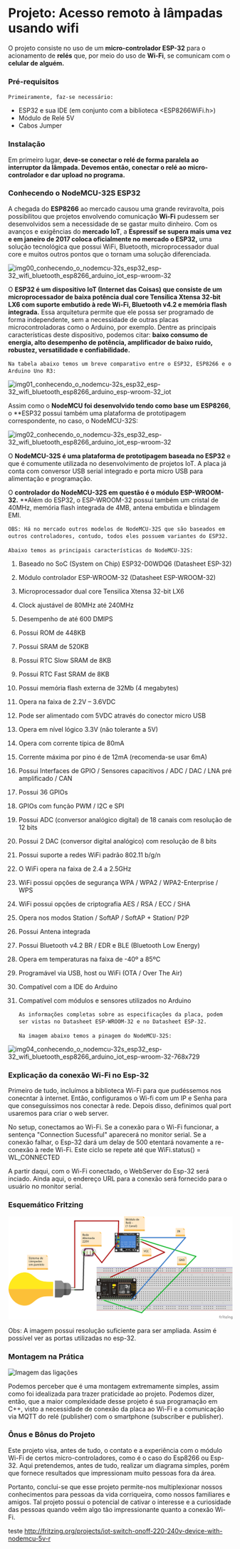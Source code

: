 # Projeto: Acesso remoto à lâmpadas usando wifi

   O projeto consiste no uso de um **micro-controlador ESP-32** para o acionamento de **relés** que, por meio do uso de **Wi-Fi**, se comunicam com o **celular de alguém.**

### Pré-requisitos

    Primeiramente, faz-se necessário:
  - ESP32 e sua IDE (em conjunto com a biblioteca <ESP8266WiFi.h>)
  - Módulo de Relé 5V
  - Cabos Jumper
  
 ### Instalação
 
   Em primeiro lugar, **deve-se conectar o relé de forma paralela ao interruptor da lâmpada. Devemos então, conectar o relé ao micro-controlador e dar upload no programa.**

### Conhecendo o NodeMCU-32S ESP32
   
   A chegada do **ESP8266** ao mercado causou uma grande reviravolta, pois possibilitou que projetos envolvendo comunicação **Wi-Fi** pudessem ser desenvolvidos sem a necessidade de se gastar muito dinheiro. Com os avanços e exigências do **mercado IoT**, a **Espressif se supera mais uma vez e em janeiro de 2017 coloca oficialmente no mercado o ESP32,** uma solução tecnológica que possui WiFi, Bluetooth, microprocessador dual core e muitos outros pontos que o tornam uma solução diferenciada.

![img00_conhecendo_o_nodemcu-32s_esp32_esp-32_wifi_bluetooth_esp8266_arduino_iot_esp-wroom-32](https://user-images.githubusercontent.com/53986050/65087560-98941080-d98c-11e9-9675-800b9a8c3c71.jpg)

   O **ESP32 é um dispositivo IoT (Internet das Coisas) que consiste de um microprocessador de baixa potência dual core Tensilica Xtensa 32-bit LX6 com suporte embutido à rede Wi-Fi, Bluetooth v4.2 e memória flash integrada.** Essa arquitetura permite que ele possa ser programado de forma independente, sem a necessidade de outras placas microcontroladoras como o Arduino, por exemplo. Dentre as principais características deste dispositivo, podemos citar: **baixo consumo de energia, alto desempenho de potência, amplificador de baixo ruído, robustez, versatilidade e confiabilidade.**

    Na tabela abaixo temos um breve comparativo entre o ESP32, ESP8266 e o Arduino Uno R3:

![img01_conhecendo_o_nodemcu-32s_esp32_esp-32_wifi_bluetooth_esp8266_arduino_esp-wroom-32_iot](https://user-images.githubusercontent.com/53986050/65087630-dc871580-d98c-11e9-82c4-55650286c673.jpg)

   Assim como o **NodeMCU foi desenvolvido tendo como base um ESP8266**, o **ESP32 possui também uma plataforma de prototipagem correspondente, no caso, o NodeMCU-32S:

![img02_conhecendo_o_nodemcu-32s_esp32_esp-32_wifi_bluetooth_esp8266_arduino_iot_esp-wroom-32](https://user-images.githubusercontent.com/53986050/65087917-e0676780-d98d-11e9-9953-7c91b9585b44.jpg)

   O **NodeMCU-32S é uma plataforma de prototipagem baseada no ESP32** e que é comumente utilizada no desenvolvimento de projetos IoT. A placa já conta com conversor USB serial integrado e porta micro USB para alimentação e programação.

   O **controlador do NodeMCU-32S em questão é o módulo ESP-WROOM-32.** **Além do ESP32, o ESP-WROOM-32 possui também um cristal de 40MHz, memória flash integrada de 4MB, antena embutida e blindagem EMI.

    OBS: Há no mercado outros modelos de NodeMCU-32S que são baseados em outros controladores, contudo, todos eles possuem variantes do ESP32.

    Abaixo temos as principais características do NodeMCU-32S:

1. Baseado no SoC (System on Chip) ESP32-D0WDQ6 (Datasheet ESP-32)
2. Módulo controlador ESP-WROOM-32 (Datasheet ESP-WROOM-32)
3. Microprocessador dual core Tensilica Xtensa 32-bit LX6
4. Clock ajustável de 80MHz até 240MHz
5. Desempenho de até 600 DMIPS
6. Possui ROM de 448KB
7. Possui SRAM de 520KB
8. Possui RTC Slow SRAM de 8KB
9. Possui RTC Fast SRAM de 8KB
10. Possui memória flash externa de 32Mb (4 megabytes)
11. Opera na faixa de 2.2V – 3.6VDC
12. Pode ser alimentado com 5VDC através do conector micro USB
13. Opera em nível lógico 3.3V (não tolerante a 5V)
14. Opera com corrente típica de 80mA
15. Corrente máxima por pino é de 12mA (recomenda-se usar 6mA)
16. Possui Interfaces de GPIO / Sensores capacitivos / ADC / DAC / LNA pré amplificado / CAN
17. Possui 36 GPIOs
18. GPIOs com função PWM / I2C e SPI
19. Possui ADC (conversor analógico digital) de 18 canais com resolução de 12 bits
20. Possui 2 DAC (conversor digital analógico) com resolução de 8 bits
21. Possui suporte a redes WiFi padrão 802.11 b/g/n
22. O WiFi opera na faixa de 2.4 a 2.5GHz
23. WiFi possui opções de segurança WPA / WPA2 / WPA2-Enterprise / WPS
24. WiFi possui opções de criptografia AES / RSA / ECC / SHA
25. Opera nos modos Station / SoftAP / SoftAP + Station/ P2P
26. Possui Antena integrada
27. Possui Bluetooth v4.2 BR / EDR e BLE (Bluetooth Low Energy)
28. Opera em temperaturas na faixa de -40º a 85ºC
29. Programável via USB, host ou WiFi (OTA / Over The Air)
30. Compatível com a IDE do Arduino
31. Compatível com módulos e sensores utilizados no Arduino

        As informações completas sobre as especificações da placa, podem ser vistas no Datasheet ESP-WROOM-32 e no Datasheet ESP-32.

        Na imagem abaixo temos a pinagem do NodeMCU-32S:

![img04_conhecendo_o_nodemcu-32s_esp32_esp-32_wifi_bluetooth_esp8266_arduino_iot_esp-wroom-32-768x729](https://user-images.githubusercontent.com/53986050/65087967-0bea5200-d98e-11e9-82f7-a17071abc0f7.png)



### Explicação da conexão Wi-Fi no Esp-32

   Primeiro de tudo, incluímos a biblioteca Wi-Fi para que pudéssemos nos conecntar à internet. Então, configuramos o Wi-fi com um IP e Senha para que conseguíssimos nos conectar à rede. Depois disso, definimos qual port usaremos para criar o web server.

   No setup, conectamos ao Wi-Fi. Se a conexão para o Wi-Fi funcionar, a sentença "Connection Sucessful" aparecerá no monitor serial. Se a conexão falhar, o Esp-32 dará um delay de 500 etentará novamente a re-conexão à rede Wi-Fi. 
Este ciclo se repete até que WiFi.status() = WL_CONNECTED

   A partir daqui, com o Wi-Fi conectado, o WebServer do Esp-32 será inciado. Ainda aqui, o endereço URL para a conexão será fornecido para o usuário no monitor serial.



### Esquemático Fritzing

![Imagem do Esquemático](https://github.com/terramotta/Acesso-remoto-via-MQTT-WEB-e-Wifi-rel-s7/blob/master/programa_wifi/esquem%C3%A1tico%20do%20acionamento%20do%20rel%C3%A9_bb.png?raw=true)


Obs: A imagem possui resolução suficiente para ser ampliada. Assim é possível ver as portas utilizadas no esp-32.



### Montagem na Prática


![Imagem das ligações](https://github.com/terramotta/Acesso-remoto-via-MQTT-WEB-e-Wifi-rel-s7/blob/master/imagem%20da%20montagem%20do%20esquem%C3%A1tico.jpg?raw=true)



Podemos perceber que é uma montagem extremamente simples, assim como foi idealizada para trazer praticidade ao projeto. Podemos dizer, então, que a maior complexidade desse projeto é sua programação em C++, visto a necessidade de conexão da placa ao Wi-Fi e a comunicação via MQTT do relé (publisher) com o smartphone (subscriber e publisher).


### Ônus e Bônus do Projeto
 
   Este projeto visa, antes de tudo, o contato e a experiência com o módulo Wi-Fi de certos micro-controladores, como é o caso do Esp8266 ou Esp-32. Aqui pretendemos, antes de tudo, realizar um diagrama simples, porém que fornece resultados que impressionam muito pessoas fora da área.
 
   Portanto, conclui-se que esse projeto permite-nos multiplexionar nossos conhecimentos para pessoas da vida corriqueira, como nossos familiares e amigos. Tal projeto possui o potencial de cativar o interesse e a curiosidade das pessoas quando veêm algo tão impressionante quanto a conexão Wi-Fi.

teste http://fritzing.org/projects/iot-switch-onoff-220-240v-device-with-nodemcu-5v-r
